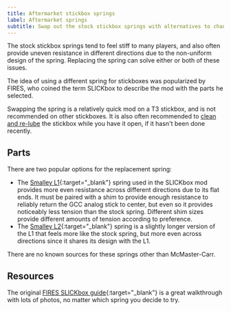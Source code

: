 ```yaml
---
title: Aftermarket stickbox springs
label: Aftermarket springs
subtitle: Swap out the stock stickbox springs with alternatives to change the feel of the resistance.
---
```


The stock stickbox springs tend to feel stiff to many players, and also often provide uneven resistance in different directions due to the non-uniform design of the spring. Replacing the spring can solve either or both of these issues.

The idea of using a different spring for stickboxes was popularized by FIRES, who coined the term SLICKbox to describe the mod with the parts he selected.

Swapping the spring is a relatively quick mod on a T3 stickbox, and is not recommended on other stickboxes. It is also often recommended to [clean and re-lube](./lubing.md) the stickbox while you have it open, if it hasn't been done recently.

## Parts

There are two popular options for the replacement spring:

- The [Smalley L1](https://www.mcmaster.com/1561T1/){:target="\_blank"} spring used in the SLICKbox mod provides more even resistance across different directions due to its flat ends. It must be paired with a shim to provide enough resistance to reliably return the GCC analog stick to center, but even so it provides noticeably less tension than the stock spring. Different shim sizes provide different amounts of tension according to preference.
- The [Smalley L2](https://www.mcmaster.com/1561T2/){:target="\_blank"} spring is a slightly longer version of the L1 that feels more like the stock spring, but more even across directions since it shares its design with the L1.

There are no known sources for these springs other than McMaster-Carr.

## Resources

The original [FIRES SLICKbox guide](https://firescc.com/mod-guides#/fires-slickbox){:target="\_blank"} is a great walkthrough with lots of photos, no matter which spring you decide to try.
